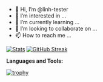 - 👋 Hi, I’m @linh-tester
- 👀 I’m interested in ...
- 🌱 I’m currently learning ...
- 💞️ I’m looking to collaborate on ...
- 📫 How to reach me ...

<!---
linh-tester/linh-tester is a ✨ special ✨ repository because its `README.md` (this file) appears on your GitHub profile.
You can click the Preview link to take a look at your changes.
--->

[![Stats](https://github-readme-stats.vercel.app/api?username=linh-tester&show_icons=true&theme=dracula&count_private=true)](https://github.com/anuraghazra/github-readme-stats) [![GitHub Streak](http://github-readme-streak-stats.herokuapp.com?user=linh-tester&theme=dracula&date_format=j%2Fn%5B%2FY%5D)](https://git.io/streak-stats)


**Languages and Tools:**  


[![trophy](https://github-profile-trophy.vercel.app/?username=linh-tester&theme=juicyfresh&no-frame=true&row=1&&margin-w=20&no-bg=true)](https://github.com/ryo-ma/github-profile-trophy)
